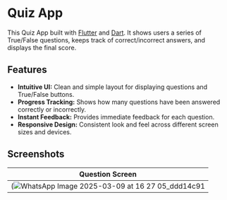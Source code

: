 # Quiz App

This Quiz App built with [Flutter](https://flutter.dev/) and [Dart](https://dart.dev/). It shows users a series of True/False questions, keeps track of correct/incorrect answers, and displays the final score.

## Features

- **Intuitive UI:** Clean and simple layout for displaying questions and True/False buttons.
- **Progress Tracking:** Shows how many questions have been answered correctly or incorrectly.
- **Instant Feedback:** Provides immediate feedback for each question.
- **Responsive Design:** Consistent look and feel across different screen sizes and devices.

## Screenshots

| Question Screen |
|-----------------|
| (![WhatsApp Image 2025-03-09 at 16 27 05_ddd14c91](https://github.com/user-attachments/assets/498fde55-4e16-443b-9b1e-dce4e52a0d73)

